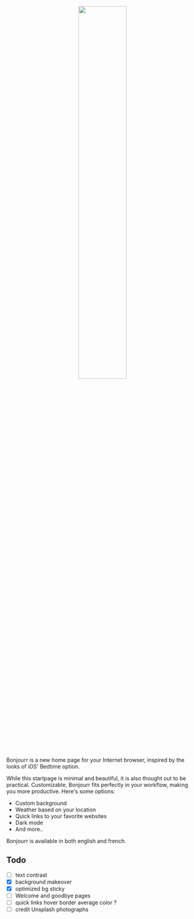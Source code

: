 <p align="center">
  <img src="https://raw.githubusercontent.com/victorazevedo-me/Bonjourr/master/src/images/bonjourrpopup.png" width="50%"></img>
</p>


Bonjourr is a new home page for your Internet browser, inspired by the looks of iOS' Bedtime option.

While this startpage is minimal and beautiful, it is also thought out to be practical. Customizable, Bonjourr fits perfectly in your workflow, making you more productive. Here's some options:

* Custom background
* Weather based on your location
* Quick links to your favorite websites
* Dark mode
* And more..

Bonjourr is available in both english and french.

## Todo

- [ ] text contrast
- [x] background makeover
- [x] optimized bg sticky
- [ ] Welcome and goodbye pages
- [ ] quick links hover border average color ?
- [ ] credit Unsplash photographs